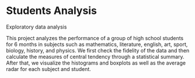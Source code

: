# Students Analysis
Exploratory data analysis

This project analyzes the performance of a group of high school students for 6 months in subjects such as mathematics, literature, english, art, sport, biology, history, and physics. We first check the fidelity of the data and then calculate the measures of central tendency through a statistical summary. After that, we visualize the histograms and boxplots as well as the average radar for each subject and student.
